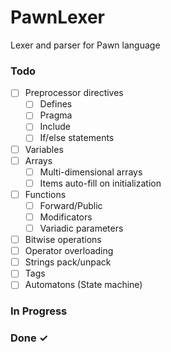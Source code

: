 # PawnLexer

Lexer and parser for Pawn language



### Todo

- [ ] Preprocessor directives
   - [ ] Defines
   - [ ] Pragma
   - [ ] Include
   - [ ] If/else statements
- [ ] Variables
- [ ] Arrays
   - [ ] Multi-dimensional arrays
   - [ ] Items auto-fill on initialization
- [ ] Functions
   - [ ] Forward/Public
   - [ ] Modificators
   - [ ] Variadic parameters
- [ ] Bitwise operations
- [ ] Operator overloading
- [ ] Strings pack/unpack
- [ ] Tags
- [ ] Automatons (State machine)  

### In Progress

### Done ✓

